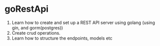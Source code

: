 # goRestApi

1. Learn how to create and set up a REST API server using golang (using gin, and gorm(postgres))
2. Create crud operations. 
3. Learn how to structure the endpoints, models etc
